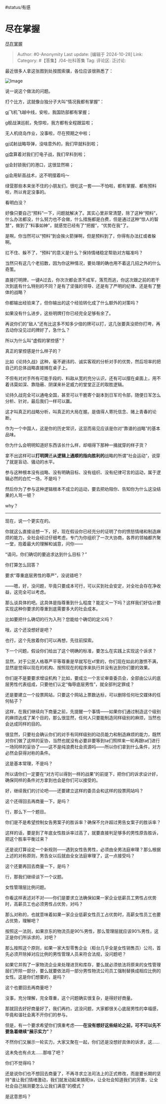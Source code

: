 #status/有感

# 尽在掌握

[尽在掌握](https://zhuanlan.zhihu.com/p/3366336231)

> Author: #0-Anonymity
> Last update: [编辑于 2024-10-28]
> Link:
> Category: #【答集】/04-社科答集
> Tag:
> 评论区:
> 泛讨论:

最近很多人拿这张图到处按图索骥，各位应该很熟悉了：

![Image](https://pic3.zhimg.com/v2-98b6fa8ee320adbf224e01f30fc15740_b.jpg)

说一说这个做法的问题。

打个比方，这就像台独分子大叫“情况我都有掌握”：

gj飞机飞越中线，安啦，我国防部都有掌握；

g舰战演巡航，免惊啦，我方都有全程跟监啦；

无人机绕岛作业，没事啦，尽在预期之中啦；

gj试射战略导弹，没啥意外的，我们早就料到啦；

gj盘算着对我们打电子战，我们早料到啦；

gj会封锁我们的港口，这很显然嘛；

gj会用斩首战术，这不明摆着吗～

绿营那些本来坐不住的小朋友们，很吃这一套——不怕啦，都有掌握、都有预料啦，所以肯定没事的。

看明白没？

好像只要自己“预料”一下，问题就解决了。其实心里非常清楚，除了这种“预料”，什么办法都没，什么努力也不会做，什么措施都是白费，但是通过这种“惊人的智慧”，做到了“料事如神”，就感觉已经有了“把握”，“优势在我”了。

是啊，你当然可以“预料”到会挨火箭弹啊，但是预料到了，你得有办法扛或者躲啊。

扛不住、躲不了，“预料”的意义是什么？保持情绪稳定帮助对方瞄准吗？

当然只有这几个老招数，因为你这种情况，要处理的确也用不着这几招之外的什么奇策。

直接打明牌，一键A过去，你次次都会溃不成军，落荒而逃，你这次跟之前的若干次到底有什么特别的不同？是有了坚强的领导、还是有了严明的纪律、还是有了整体的战略？

你都输出经验来了，但你输出的这个经验转化成了什么额外的对策吗？

如果没有什么进步，这些明牌打你已经完全足够有余了。

再说你们的“敌人”还有比这多不知多少倍的牌可以打，这几张要真没把你打垮，再去动你没见过的牌好了，急什么？

所以为什么叫“虚假的掌控感”？

真正的掌控感是什么样子的？

比如《论持久战》这种，毫不避讳的、诚实客观的分析对手的优势，然后坦率的把自己的总体战略直接摊在桌子上。

不但有对对手所有可能手段的、料敌从宽的充分认识，还有可以摆在桌面上，用不着讳莫如深、靠隐蔽、阴谋来补足威力的堂堂正正的取胜逻辑。

论持久战完全可以通电全国，甚至可以干脆寄个副本到日军司令部，随便日军怎么分析、针对，最后我们一样可以赢。

这才叫真正的战略分析，叫真正的大局在握。是值得人寄托信念、赌上青春的论断。

作为一个中国人，这是你的历史常识，这显而易见应该是你对“靠谱的战略”的基本品味。

你为什么会明明知道好东西该长什么样，却咽得下那种一捅就穿的样子货？

拿不出这样可以**打明牌**还**从逻辑上通顺的指向胜利的**战略的所谓“社会运动”，说穿了就是盲动、骚动的水平。

参与这种根本没有战略、没有明确目标、没有组织、没有纪律可言的运动，属于逻辑必然的白忙一场，不是吗？

然后你为了参与这种逻辑根本不成立的运动，要去把劝阻你、告知你为什么这没结果的人骂一顿？

why？

--------------------

现在，说一个更实在的。

你就这么直接设想一下，好，现在假设你已经充分的证明了你的愤怒情绪和制造麻烦的能力，全社会经过仔细考虑，专门为你组织了一次大协商，各界的领袖都齐聚一堂，抱着最大的理解和诚意，问你——

“请问，你们确切的要追求达到什么目标？”

你打算怎么回答？

要求“尊重底层男性的尊严”，没说错吧？

——嗯，好，没问题，毕竟只要成本可行，可以买到社会安定，对全社会存在净收益，这完全可以考虑。

那么谈具体的吧。这具体是指尊重到什么程度？能定义一下吗？这样我们好估计要实现这种你要求的尊重到底需要多大的社会成本。

比如要把什么确切的行为入刑？您能给个确切的定义吗？

哦，这个还没想好是吧？

也行，这个先放着你们可以再想，先往前探索。

下一个问题，假设你们给出了这个明确的标准，要怎么在实践上实现这个诉求？

显然，对于公民人格尊严平等尊重是早就写在xf里的，你们现在如此的激愤不满，显然是觉得以现在的机构、按照现在的程序来执行并没有达到你们要的效果。

你们是不是要要求增设机构？比如，要成立一个言论审查委员会，全部由公认的底层男性代表组成，只要他们认定“侮辱底层男性”，就全部判定罪成？

还是要建立一个投票网站，只要这个网站上票数达标，可以删除任何社交媒体的任何帖子？

这样，在我们继续向下商量之前，先提醒一个事情——如果你们通过制造这个级别的麻烦达成了某个目的，那么很显然，任何人只要能制造同样级别的麻烦，当然也会达成同样的目的。

很显然，只要社会确认你们的对手有同样级别的动员能力和制造麻烦的能力，既然对你们做了这样的妥协，当然也就没有必要非要等到ta们照样来一轮再跟ta们进行一场同样的妥协了——这不是纯浪费社会资源吗——所以你们拿到什么条件，对方必然会获得对称的条件。

这是基本常理，不是吗？

所以请你们一定要在“对方可以得到一样的战果”的前提下，把你们的诉求设计好，确保同样的条件对方拿到也会是你们可以接受的。

好，继续我们的讨论吧——还要建立这样的委员会和这样的投票网站吗？

这个还得回去再商量一下，是吗？

行，那么下一个题目。

你们是不是希望控制女告男案子的胜诉率？确保不允许超过男告女案子的胜诉率？

这样的话，要是到了年底女性胜诉率过高了，就要直接判足够多的男性原告胜诉，把这个胜率平衡过来？

还是说打算设定一个新规则——遇到女性告男性，必须由全男法庭审理？那么根据上述的对称原则，男告女以后就由全女法庭审理了，这一点接受吗？

这个还要再回去商量一下，是吗？

行，那我们继续谈下一个议题。

女性管理层比例问题。

你看这样表述对不对——你们是要求立法确保如果一家企业低薪员工男性占优势时，高薪员工也必须男性占优势，对吗？

那么对称的，也就意味着如果一家企业低薪女性员工占优势时，高薪女性员工也要占优势，理解吧？

按照这一法则，如果京东的物流员是90%男性，那么管理层就应该90%男性，这正是你们所诉求的，对吧？

那么按照这个原则，如果一家大型零售企业（柜台几乎全是女性销售员）公司，首先必须开除掉对应比例的男性管理人员来符合法规，没问题吧？

如果它并购了一家物流企业来处理进货和库存，要么就必须依法将原来的女性管理层们开除一部分，要么就要依法将一部分男性物流公司员工强制替换成相应比例的女性。这是你们想要的，是吗？

这个也要回去再商量吧？

没事，充分理解，完全尊重，这个问题确实很复杂，是得好好商量。

那就回去好好商量好了，我们再约，这没问题，大家都很关心底层男性的幸福感，毕竟和谐社会离不开你们的参与。

但是，有一个要求希望你们慎重考虑——**在没有想好这些结论之前，可不可以先不要急着继续“展示实力”**？

不然你们又展示一轮实力，大家又聚在一起，你们还是没想好具体的诉求，这……

这未免也有点太……那啥了吧？

你们不觉得吗？

还是说你们也不想回去商量了，不再寻求立法司法上的正式修改，而是要长期的坚持“谁让我们情绪激动，我们就发动起来搞死ta，让全社会知道我们的厉害，让全社会自己揣测要怎么让我们满意”的模式？

是这意思吗？
